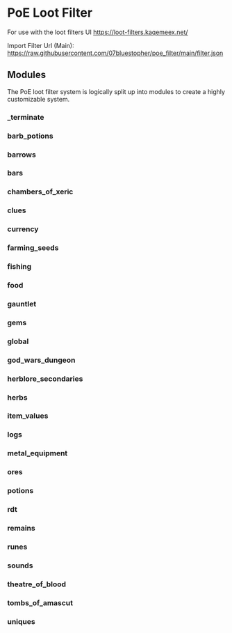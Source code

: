 ﻿# PoE Loot Filter

For use with the loot filters UI
https://loot-filters.kaqemeex.net/

Import Filter Url (Main): https://raw.githubusercontent.com/07bluestopher/poe_filter/main/filter.json

## Modules
The PoE loot filter system is logically split up into modules to create a highly customizable system.

### _terminate

### barb_potions

### barrows

### bars

### chambers_of_xeric

### clues

### currency

### farming_seeds

### fishing

### food

### gauntlet

### gems

### global

### god_wars_dungeon

### herblore_secondaries

### herbs

### item_values

### logs

### metal_equipment

### ores

### potions

### rdt

### remains

### runes

### sounds

### theatre_of_blood

### tombs_of_amascut

### uniques
